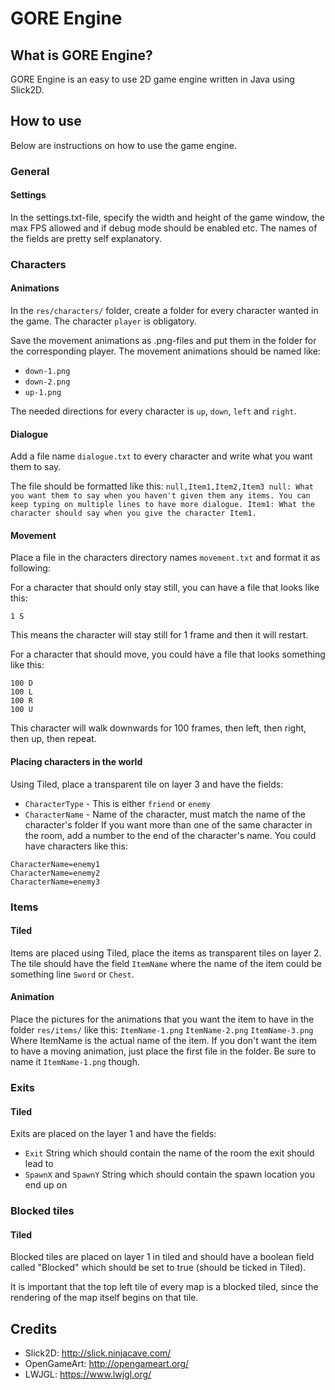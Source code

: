 # GORE Engine

## What is GORE Engine?
GORE Engine is an easy to use 2D game engine written in Java using Slick2D.

## How to use
Below are instructions on how to use the game engine.

### General
#### Settings
In the settings.txt-file, specify the width and height of the game window, the max FPS allowed and if debug mode should be enabled etc. The names of the fields are pretty self explanatory.

### Characters
#### Animations
In the `res/characters/` folder, create a folder for every character wanted in the game. The character `player` is obligatory.

Save the movement animations as .png-files and put them in the folder for the corresponding player. The movement animations should be named like:
* `down-1.png`
* `down-2.png`
* `up-1.png`

The needed directions for every character is `up`, `down`, `left` and `right`.

#### Dialogue
Add a file name `dialogue.txt` to every character and write what you want them to say.

The file should be formatted like this:
`
null,Item1,Item2,Item3
null:
What you want them to say when you haven't given them any items.
You can keep typing on multiple lines to have more dialogue.
Item1:
What the character should say when you give the character Item1.
`

#### Movement
Place a file in the characters directory names `movement.txt` and format it as following:

For a character that should only stay still, you can have a file that looks like this:
```
1 S
```
This means the character will stay still for 1 frame and then it will restart.

For a character that should move, you could have a file that looks something like this:
```
100 D
100 L
100 R
100 U
```
This character will walk downwards for 100 frames, then left, then right, then up, then repeat.

#### Placing characters in the world
Using Tiled, place a transparent tile on layer 3 and have the fields:
* `CharacterType` - This is either `friend` or `enemy`
* `CharacterName` - Name of the character, must match the name of the character's folder
If you want more than one of the same character in the room, add a number to the end of the character's name. You could have characters like this:
```
CharacterName=enemy1
CharacterName=enemy2
CharacterName=enemy3
```

### Items
#### Tiled
Items are placed using Tiled, place the items as transparent tiles on layer 2. The tile should have the field `ItemName` where the name of the item could be something line `Sword` or `Chest`.

#### Animation
Place the pictures for the animations that you want the item to have in the folder `res/items/` like this:
`ItemName-1.png`
`ItemName-2.png`
`ItemName-3.png`
Where ItemName is the actual name of the item. If you don't want the item to have a moving animation, just place the first file in the folder. Be sure to name it `ItemName-1.png` though.

### Exits
#### Tiled
Exits are placed on the layer 1 and have the fields:
* `Exit` String which should contain the name of the room the exit should lead to
* `SpawnX` and `SpawnY` String which should contain the spawn location you end up on

### Blocked tiles
#### Tiled
Blocked tiles are placed on layer 1 in tiled and should have a boolean field called "Blocked" which should be set to true (should be ticked in Tiled).

It is important that the top left tile of every map is a blocked tiled, since the rendering of the map itself begins on that tile.

## Credits
* Slick2D: http://slick.ninjacave.com/
* OpenGameArt: http://opengameart.org/
* LWJGL: https://www.lwjgl.org/